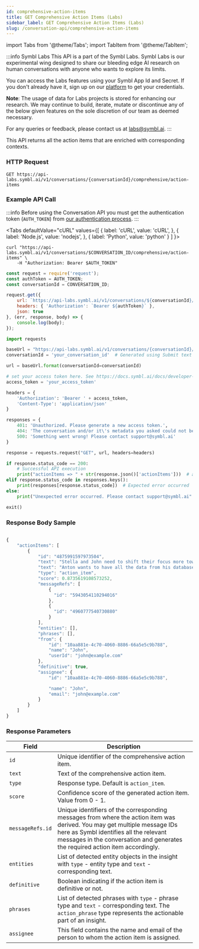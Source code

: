 ```yaml
---
id: comprehensive-action-items
title: GET Comprehensive Action Items (Labs)
sidebar_label: GET Comprehensive Action Items (Labs)
slug: /conversation-api/comprehensive-action-items
---
```

import Tabs from '@theme/Tabs';
import TabItem from '@theme/TabItem';

:::info Symbl Labs
This API is a part of the Symbl Labs. Symbl Labs is our experimental wing designed to share our bleeding edge AI research on human conversations with anyone who wants to explore its limits. 

You can access the Labs features using your Symbl App Id and Secret.  If you don't already have it, sign up on our [platform](https://platform.symbl.ai/#/login) to get your credentials.

**Note**: The usage of data for Labs projects is stored for enhancing our research.  We may continue to build, iterate, mutate or discontinue any of the below given features on the sole discretion of our team as deemed necessary. 

For any queries or feedback, please contact us at labs@symbl.ai.
:::

This API returns all the action items that are enriched with corresponding contexts.


### HTTP Request

`GET https://api-labs.symbl.ai/v1/conversations/{conversationId}/comprehensive/action-items`


### Example API Call

:::info
Before using the Conversation API you must get the authentication token (`AUTH_TOKEN`) from [our authentication process](/docs/developer-tools/authentication).
:::


<Tabs
  defaultValue="cURL"
  values={[
    { label: 'cURL', value: 'cURL', },
    { label: 'Node.js', value: 'nodejs', },
    { label: 'Python', value: 'python' }
  ]
}>
<TabItem value="cURL">

```shell
curl "https://api-labs.symbl.ai/v1/conversations/$CONVERSATION_ID/comprehensive/action-items" \
    -H "Authorization: Bearer $AUTH_TOKEN"
```

</TabItem>

<TabItem value="nodejs">

```js
const request = require('request');
const authToken = AUTH_TOKEN;
const conversationId = CONVERSATION_ID;

request.get({
    url: `https://api-labs.symbl.ai/v1/conversations/${conversationId}/comprehensive/action-items`,
    headers: { 'Authorization': `Bearer ${authToken}` },
    json: true
}, (err, response, body) => {
    console.log(body);
});
```

</TabItem>
<TabItem value="python">

```py
import requests

baseUrl = "https://api-labs.symbl.ai/v1/conversations/{conversationId}/comprehensive/action-items"
conversationId = 'your_conversation_id'  # Generated using Submit text end point

url = baseUrl.format(conversationId=conversationId)

# set your access token here. See https://docs.symbl.ai/docs/developer-tools/authentication
access_token = 'your_access_token'

headers = {
    'Authorization': 'Bearer ' + access_token,
    'Content-Type': 'application/json'
}

responses = {
    401: 'Unauthorized. Please generate a new access token.',
    404: 'The conversation and/or it\'s metadata you asked could not be found, please check the input provided',
    500: 'Something went wrong! Please contact support@symbl.ai'
}

response = requests.request("GET", url, headers=headers)

if response.status_code == 200:
    # Successful API execution
    print("actionItems => " + str(response.json()['actionItems']))  # actionsItems object containing actionItem id, text, type, score, messageIds, phrases, definitive, entities, assignee
elif response.status_code in responses.keys():
    print(responses[response.status_code])  # Expected error occurred
else:
    print("Unexpected error occurred. Please contact support@symbl.ai" + ", Debug Message => " + str(response.text))

exit()
```

</TabItem>
</Tabs>

### Response Body Sample
```js

{
    "actionItems": [
        {
            "id": "4875991597973504",
            "text": "Stella and John need to shift their focus more towards dev. John will go ahead and set up a discussion with product.",
            "text": "Anton wants to have all the data from his database in their database.",
            "type": "action_item",
            "score": 0.8735619108573252,
            "messageRefs": [
                {
                  "id": "5943054110294016"
                },
                {
                  "id": "4960777540730880"
                }
            ],
            "entities": [],
            "phrases": [],
            "from": {
                "id": "10aa881e-4c70-4060-8886-66a5e5c9b788",
                "name": "John",
                "userId": "john@example.com"
            },
            "definitive": true,
            "assignee": {
                "id": "10aa881e-4c70-4060-8886-66a5e5c9b788",

                "name": "John",
                "email": "john@example.com"
            }
        }
    ]
}
```

### Response Parameters

Field  | Description
---------- | ------- |
```id``` | Unique identifier of the comprehensive action item.
```text``` | Text of the comprehensive action item. 
```type``` | Response type. Default is `action_item`.
```score``` | Confidence score of the generated action item. Value from 0 - 1.
```messageRefs.id``` | Unique identifiers of the corresponding messages from where the action item was derived. You may get multiple message IDs here as Symbl identifies all the relevant messages in the conversation and generates the required action item accordingly.   
```entities``` | List of detected entity objects in the insight with `type` - entity type and `text` - corresponding text.
```definitive``` | Boolean indicating if the action item is definitive or not.
```phrases``` | List of detected phrases with `type` - phrase type and `text` - corresponding text. The `action_phrase` type represents the actionable part of an insight.
```assignee``` | This field contains the name and email of the person to whom the action item is assigned.